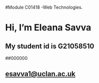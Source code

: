 #Module C01418 -Web Technologies.
# Hi, I’m Eleana Savva
## My student id is G21058510
##000000
## esavva1@uclan.ac.uk



